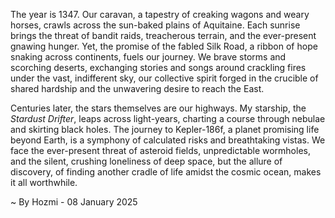 
The year is 1347.  Our caravan, a tapestry of creaking wagons and weary horses, crawls across the sun-baked plains of Aquitaine.  Each sunrise brings the threat of bandit raids, treacherous terrain, and the ever-present gnawing hunger. Yet, the promise of the fabled Silk Road, a ribbon of hope snaking across continents, fuels our journey. We brave storms and scorching deserts, exchanging stories and songs around crackling fires under the vast, indifferent sky, our collective spirit forged in the crucible of shared hardship and the unwavering desire to reach the East.

Centuries later, the stars themselves are our highways.  My starship, the *Stardust Drifter*, leaps across light-years, charting a course through nebulae and skirting black holes.  The journey to Kepler-186f, a planet promising life beyond Earth, is a symphony of calculated risks and breathtaking vistas.  We face the ever-present threat of asteroid fields, unpredictable wormholes, and the silent, crushing loneliness of deep space, but the allure of discovery, of finding another cradle of life amidst the cosmic ocean, makes it all worthwhile.

~ By Hozmi - 08 January 2025
